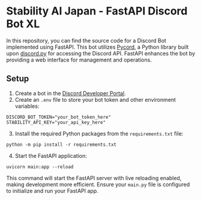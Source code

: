 
# Stability AI Japan - FastAPI Discord Bot XL
In this repository, you can find the source code for a Discord Bot implemented using FastAPI. This bot utilizes [Pycord](https://github.com/Pycord-Development/pycord), a Python library built upon [discord.py](https://github.com/Rapptz/discord.py) for accessing the Discord API. FastAPI enhances the bot by providing a web interface for management and operations.

## Setup
1. Create a bot in the [Discord Developer Portal](https://discord.com/developers/applications/).
2. Create an `.env` file to store your bot token and other environment variables:
```
DISCORD_BOT_TOKEN="your_bot_token_here"
STABILITY_API_KEY="your_api_key_here"
```
3. Install the required Python packages from the `requirements.txt` file:
```
python -m pip install -r requirements.txt
```

4. Start the FastAPI application:
```
uvicorn main:app --reload
```
This command will start the FastAPI server with live reloading enabled, making development more efficient. Ensure your `main.py` file is configured to initialize and run your FastAPI app.
